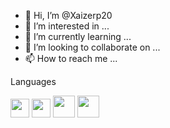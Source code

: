 - 👋 Hi, I’m @Xaizerp20
- 👀 I’m interested in ...
- 🌱 I’m currently learning ...
- 💞️ I’m looking to collaborate on ...
- 📫 How to reach me ...

<!---
Xaizerp20/Xaizerp20 is a ✨ special ✨ repository because its `README.md` (this file) appears on your GitHub profile.
You can click the Preview link to take a look at your changes.
--->
Languages 

<div>
    <img style="width: 30px; height: 30px;" src="https://upload.wikimedia.org/wikipedia/commons/thumb/1/18/C_Programming_Language.svg/1920px-C_Programming_Language.svg.png" alt="">
    <img style="width: 30px; height: 30px;" src="https://cdn-icons-png.flaticon.com/512/5968/5968292.png" alt="">
    <img style="width: 35px; height: 35px;" src="https://www.raspberrypi.com/app/uploads/2022/02/COLOUR-Raspberry-Pi-Symbol-Registered.png" alt="">
    <img style="width: 35px; height: 35px;" src=" https://nodered.org/about/resources/media/node-red-icon-2.png" alt="">
   
</div>
